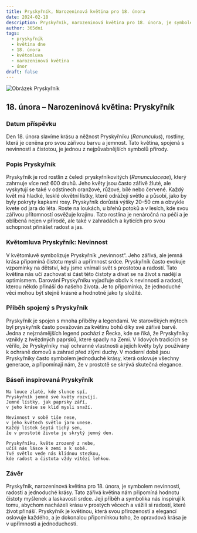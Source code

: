```yaml
---
title: Pryskyřník, Narozeninová květina pro 18. února
date: 2024-02-18
description: Pryskyřník, narozeninová květina pro 18. února, je symbolem Nevinnost. Objevte její jedinečný význam, fascinující příběhy a poezii, která oslavuje její krásu.
author: 365dní
tags:
  - pryskyřník
  - květina dne
  - 18. února
  - květomluva
  - narozeninová květina
  - únor
draft: false
---
```


![Obrázek Pryskyřník](https://cdn.pixabay.com/photo/2023/07/02/07/20/buttercup-8101494_1280.jpg#center)


## 18. února – Narozeninová květina: Pryskyřník

### Datum příspěvku

Den 18. února slavíme krásu a něžnost Pryskyřníku (_Ranunculus_), rostliny, která je ceněna pro svou zářivou barvu a jemnost. Tato květina, spojená s nevinností a čistotou, je jednou z nejpůvabnějších symbolů přírody.

### Popis Pryskyřník

Pryskyřník je rod rostlin z čeledi pryskyřníkovitých (_Ranunculaceae_), který zahrnuje více než 600 druhů. Jeho květy jsou často zářivě žluté, ale vyskytují se také v odstínech oranžové, růžové, bílé nebo červené. Každý květ má hladké, lesklé okvětní lístky, které odrážejí světlo a působí, jako by byly pokryty kapkami rosy. Pryskyřník dorůstá výšky 20–50 cm a obvykle kvete od jara do léta. Roste na loukách, u břehů potoků a v lesích, kde svou zářivou přítomností osvěžuje krajinu. Tato rostlina je nenáročná na péči a je oblíbená nejen v přírodě, ale také v zahradách a kyticích pro svou schopnost přinášet radost a jas.

### Květomluva Pryskyřník: Nevinnost

V květomluvě symbolizuje Pryskyřník „nevinnost“. Jeho zářivá, ale jemná krása připomíná čistotu mysli a upřímnost srdce. Pryskyřník často evokuje vzpomínky na dětství, kdy jsme vnímali svět s prostotou a radostí. Tato květina nás učí zachovat si část této čistoty a dívat se na život s nadějí a optimismem. Darování Pryskyřníku vyjadřuje obdiv k nevinnosti a radosti, kterou někdo přináší do našeho života. Je to připomínka, že jednoduché věci mohou být stejně krásné a hodnotné jako ty složité.

### Příběh spojený s Pryskyřník

Pryskyřník je spojen s mnoha příběhy a legendami. Ve starověkých mýtech byl pryskyřník často považován za květinu bohů díky své zářivé barvě. Jedna z nejznámějších legend pochází z Řecka, kde se říká, že Pryskyřníky vznikly z hvězdných paprsků, které spadly na Zemi. V lidových tradicích se věřilo, že Pryskyřníky mají ochranné vlastnosti a jejich květy byly používány k ochraně domovů a zahrad před zlými duchy. V moderní době jsou Pryskyřníky často symbolem jednoduché krásy, která oslovuje všechny generace, a připomínají nám, že v prostotě se skrývá skutečná elegance.

### Báseň inspirovaná Pryskyřník

```
Na louce zlaté, kde slunce spí,  
Pryskyřník jemně své květy rozvíjí.  
Jemné lístky, jak paprsky září,  
v jeho kráse se klid mysli snaží.

Nevinnost v sobě tiše nese,  
v jeho květech světlo jaro unese.  
Každý lístek šeptá tichý sen,  
že v prostotě života je skrytý jemný den.

Pryskyřníku, květe zrozený z nebe,  
učíš nás lásce k zemi a k sobě.  
Tvé světlo vede nás klidnou stezkou,  
kde radost a čistota vždy vítězí lehkou.
```

### Závěr

Pryskyřník, narozeninová květina pro 18. února, je symbolem nevinnosti, radosti a jednoduché krásy. Tato zářivá květina nám připomíná hodnotu čistoty myšlenek a laskavosti srdce. Její příběh a symbolika nás inspirují k tomu, abychom nacházeli krásu v prostých věcech a vážili si radostí, které život přináší. Pryskyřník je květinou, která svou přirozeností a elegancí oslovuje každého, a je dokonalou připomínkou toho, že opravdová krása je v upřímnosti a jednoduchosti.